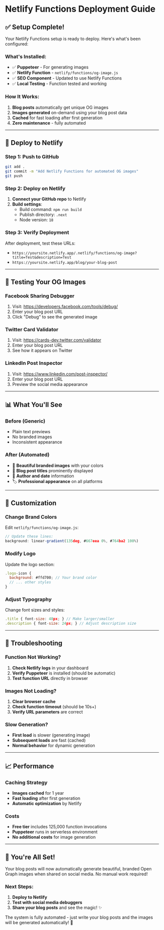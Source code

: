 # Netlify Functions Deployment Guide

## ✅ **Setup Complete!**

Your Netlify Functions setup is ready to deploy. Here's what's been configured:

### **What's Installed:**
- ✅ **Puppeteer** - For generating images
- ✅ **Netlify Function** - `netlify/functions/og-image.js`
- ✅ **SEO Component** - Updated to use Netlify Functions
- ✅ **Local Testing** - Function tested and working

### **How It Works:**
1. **Blog posts** automatically get unique OG images
2. **Images generated** on-demand using your blog post data
3. **Cached** for fast loading after first generation
4. **Zero maintenance** - fully automated

---

## 🚀 **Deploy to Netlify**

### **Step 1: Push to GitHub**
```bash
git add .
git commit -m "Add Netlify Functions for automated OG images"
git push
```

### **Step 2: Deploy on Netlify**
1. **Connect your GitHub repo** to Netlify
2. **Build settings**:
   - Build command: `npm run build`
   - Publish directory: `.next`
   - Node version: `18`

### **Step 3: Verify Deployment**
After deployment, test these URLs:
- `https://yoursite.netlify.app/.netlify/functions/og-image?title=Test&description=Test`
- `https://yoursite.netlify.app/blog/your-blog-post`

---

## 🧪 **Testing Your OG Images**

### **Facebook Sharing Debugger**
1. Visit: https://developers.facebook.com/tools/debug/
2. Enter your blog post URL
3. Click "Debug" to see the generated image

### **Twitter Card Validator**
1. Visit: https://cards-dev.twitter.com/validator
2. Enter your blog post URL
3. See how it appears on Twitter

### **LinkedIn Post Inspector**
1. Visit: https://www.linkedin.com/post-inspector/
2. Enter your blog post URL
3. Preview the social media appearance

---

## 📊 **What You'll See**

### **Before (Generic)**
- Plain text previews
- No branded images
- Inconsistent appearance

### **After (Automated)**
- 🎨 **Beautiful branded images** with your colors
- 📝 **Blog post titles** prominently displayed
- 👤 **Author and date** information
- 🏷️ **Professional appearance** on all platforms

---

## 🔧 **Customization**

### **Change Brand Colors**
Edit `netlify/functions/og-image.js`:
```javascript
// Update these lines:
background: linear-gradient(135deg, #667eea 0%, #764ba2 100%)
```

### **Modify Logo**
Update the logo section:
```javascript
.logo-icon {
  background: #ffd700; // Your brand color
  // ... other styles
}
```

### **Adjust Typography**
Change font sizes and styles:
```javascript
.title { font-size: 48px; } // Make larger/smaller
.description { font-size: 24px; } // Adjust description size
```

---

## 🚨 **Troubleshooting**

### **Function Not Working?**
1. **Check Netlify logs** in your dashboard
2. **Verify Puppeteer** is installed (should be automatic)
3. **Test function URL** directly in browser

### **Images Not Loading?**
1. **Clear browser cache**
2. **Check function timeout** (should be 10s+)
3. **Verify URL parameters** are correct

### **Slow Generation?**
- **First load** is slower (generating image)
- **Subsequent loads** are fast (cached)
- **Normal behavior** for dynamic generation

---

## 📈 **Performance**

### **Caching Strategy**
- **Images cached** for 1 year
- **Fast loading** after first generation
- **Automatic optimization** by Netlify

### **Costs**
- **Free tier** includes 125,000 function invocations
- **Puppeteer** runs in serverless environment
- **No additional costs** for image generation

---

## 🎉 **You're All Set!**

Your blog posts will now automatically generate beautiful, branded Open Graph images when shared on social media. No manual work required!

### **Next Steps:**
1. **Deploy to Netlify**
2. **Test with social media debuggers**
3. **Share your blog posts** and see the magic! ✨

The system is fully automated - just write your blog posts and the images will be generated automatically! 🚀
